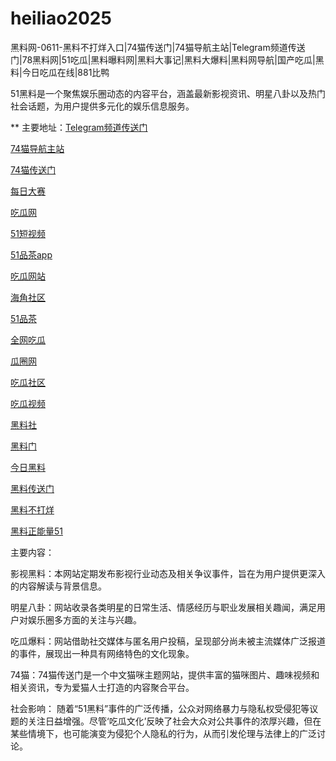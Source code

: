 # heiliao2025
黑料网-0611-黑料不打烊入口|74猫传送门|74猫导航主站|Telegram频道传送门|78黑料网|51吃瓜|黑料曝料网|黑料大事记|黑料大爆料|黑料网导航|国产吃瓜|黑料|今日吃瓜在线|881比鸭

51黑料是一个聚焦娱乐圈动态的内容平台，涵盖最新影视资讯、明星八卦以及热门社会话题，为用户提供多元化的娱乐信息服务。

** 主要地址：<a href="https://74mao.com/">Telegram频道传送门</a>

<a href="https://74mao.com/">74猫导航主站</a>

<a href="https://74mao.com/">74猫传送门</a>

<a href="https://pc1-26.pages.dev/">每日大赛</a>

<a href="https://cg1-39.pages.dev/">吃瓜网</a>

<a href="https://pc2-25.pages.dev/">51短视频</a>

<a href="https://pc10-24.pages.dev/">51品茶app</a>

<a href="https://cg1-27.pages.dev/">吃瓜网站</a>

<a href="https://cg8-12.pages.dev/">海角社区</a>

<a href="https://pc8-34.pages.dev/">51品茶</a>

<a href="https://cg4-21.pages.dev/">全网吃瓜</a>

<a href="https://cg6-21.pages.dev/">瓜圈网</a>

<a href="https://cg5-24.pages.dev/">吃瓜社区</a>

<a href="https://cg9-07.pages.dev/">吃瓜视频</a>

<a href="https://heiliaoshedujia01.pages.dev/">黑料社</a>

<a href="https://heiliaoshedujia-1.pages.dev/">黑料门</a>

<a href="https://heiliaomendujia-1.pages.dev/">今日黑料</a>

<a href="https://heiliaochuansongmen-01.pages.dev/">黑料传送门</a>

<a href="https://heiliaobuda01.pages.dev/">黑料不打烊</a>

<a href="https://heiliaozhengneng.pages.dev/">黑料正能量51</a>

主要内容：

影视黑料：本网站定期发布影视行业动态及相关争议事件，旨在为用户提供更深入的内容解读与背景信息。

明星八卦：网站收录各类明星的日常生活、情感经历与职业发展相关趣闻，满足用户对娱乐圈多方面的关注与兴趣。

吃瓜爆料：网站借助社交媒体与匿名用户投稿，呈现部分尚未被主流媒体广泛报道的事件，展现出一种具有网络特色的文化现象。

74猫：74猫传送门是一个中文猫咪主题网站，提供丰富的猫咪图片、趣味视频和相关资讯，专为爱猫人士打造的内容聚合平台。

社会影响：
随着“51黑料”事件的广泛传播，公众对网络暴力与隐私权受侵犯等议题的关注日益增强。尽管‘吃瓜文化’反映了社会大众对公共事件的浓厚兴趣，但在某些情境下，也可能演变为侵犯个人隐私的行为，从而引发伦理与法律上的广泛讨论。

